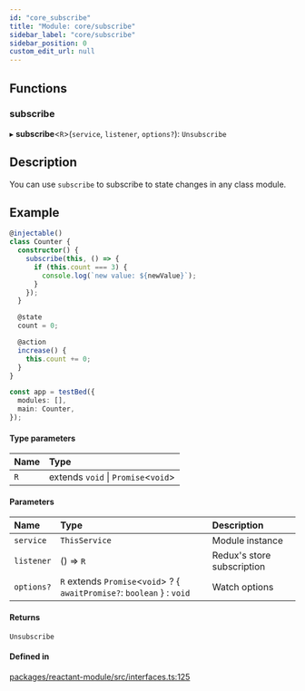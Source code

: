 ```yaml
---
id: "core_subscribe"
title: "Module: core/subscribe"
sidebar_label: "core/subscribe"
sidebar_position: 0
custom_edit_url: null
---
```


## Functions

### subscribe

▸ **subscribe**<`R`\>(`service`, `listener`, `options?`): `Unsubscribe`

## Description

You can use `subscribe` to subscribe to state changes in any class module.

## Example

```ts
@injectable()
class Counter {
  constructor() {
    subscribe(this, () => {
      if (this.count === 3) {
        console.log(`new value: ${newValue}`);
      }
    });
  }

  @state
  count = 0;

  @action
  increase() {
    this.count += 0;
  }
}

const app = testBed({
  modules: [],
  main: Counter,
});
```

#### Type parameters

| Name | Type |
| :------ | :------ |
| `R` | extends `void` \| `Promise`<`void`\> |

#### Parameters

| Name | Type | Description |
| :------ | :------ | :------ |
| `service` | `ThisService` | Module instance |
| `listener` | () => `R` | Redux's store subscription |
| `options?` | `R` extends `Promise`<`void`\> ? { `awaitPromise?`: `boolean`  } : `void` | Watch options |

#### Returns

`Unsubscribe`

#### Defined in

[packages/reactant-module/src/interfaces.ts:125](https://github.com/unadlib/reactant/blob/a9a6e065/packages/reactant-module/src/interfaces.ts#L125)
